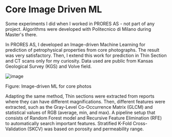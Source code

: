 # Core Image Driven ML

Some experiments I did when I worked in PRORES AS - not part of any project. Algorithms were developed with Politecnico di Milano during Master's there. 

In PRORES AS, I developed an Image-driven Machine Learning for prediction of petrophysical properties from core photographs. The result was very satisfactory. Then, I extend this work for prediction in Thin Section and CT scans only for my curiosity. Data used are public from Kansas Geological Survey (KGS) and Volve field. 

![image](https://github.com/user-attachments/assets/cebbd0c0-42f4-4d32-84df-ac826721467b)

Figure: Image-driven ML for core photos

Adapting the same method, Thin sections were extracted from reports where they can have different magnifications. Then, different features were extracted, such as the Gray-Level Co-Occurrence Matrix (GLCM) and statistical values of RGB (average, min, and max). A pipeline setup that consists of Random Forest model and Recursive Feature Elimination (RFE) to automatically search important features. Stratified K-Fold Cross-Validation (SKCV) was based on porosity and permeability range. 

